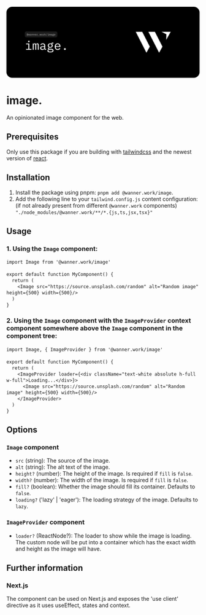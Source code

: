 ![image.](docs/lead.svg)

# image. 

An opinionated image component for the web.

## Prerequisites

Only use this package if you are building with [tailwindcss](https://tailwindcss.com/) and the newest version
of [react](https://react.dev/).

## Installation

1. Install the package using pnpm: `pnpm add @wanner.work/image`.
2. Add the following line to your `tailwind.config.js` content configuration: (if not already present from
   different `@wanner.work` components) `"./node_modules/@wanner.work/**/*.{js,ts,jsx,tsx}"`

## Usage

### 1. Using the `Image` component:

```tsx
import Image from '@wanner.work/image'

export default function MyComponent() {
  return (
    <Image src="https://source.unsplash.com/random" alt="Random image" height={500} width={500}/>
  )
}
```

### 2. Using the `Image` component with the `ImageProvider` context component somewhere above the `Image` component in the component tree:

```tsx
import Image, { ImageProvider } from '@wanner.work/image'

export default function MyComponent() {
  return (
    <ImageProvider loader={<div className="text-white absolute h-full w-full">Loading...</div>}>
      <Image src="https://source.unsplash.com/random" alt="Random image" height={500} width={500}/>
    </ImageProvider>
  )
}
```

## Options

### `Image` component

- `src` (string): The source of the image.
- `alt` (string): The alt text of the image.
- `height?` (number): The height of the image. Is required if `fill` is `false`.
- `width?` (number): The width of the image. Is required if `fill` is `false`.
- `fill?` (boolean): Whether the image should fill its container. Defaults to `false`.
- `loading?` ('lazy' | 'eager'): The loading strategy of the image. Defaults to `lazy`.

### `ImageProvider` component

- `loader?` (ReactNode?): The loader to show while the image is loading. The custom node will be put into a container
  which has the exact width and height as the image will have.

## Further information

### Next.js

The component can be used on Next.js and exposes the 'use client' directive as it uses useEffect, states and context.